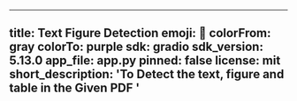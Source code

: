 ----
title: Text Figure Detection
emoji: 🐨
colorFrom: gray
colorTo: purple
sdk: gradio
sdk_version: 5.13.0
app_file: app.py
pinned: false
license: mit
short_description: 'To Detect the  text, figure and table in the Given PDF '
----


